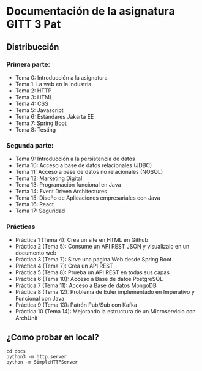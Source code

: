# Documentación de la asignatura GITT 3 Pat

## Distribucción

### Primera parte:

- Tema 0: Introducción a la asignatura
- Tema 1: La web en la industria
- Tema 2: HTTP
- Tema 3: HTML
- Tema 4: CSS
- Tema 5: Javascript
- Tema 6: Estándares Jakarta EE
- Tema 7: Spring Boot
- Tema 8: Testing

### Segunda parte:

- Tema 9: Introducción a la persistencia de datos
- Tema 10: Acceso a base de datos relacionales (JDBC)
- Tema 11: Acceso a base de datos no relacionales (NOSQL)
- Tema 12: Marketing Digital
- Tema 13: Programación funcional en Java
- Tema 14: Event Driven Architectures
- Tema 15: Diseño de Aplicaciones empresariales con Java
- Tema 16: React
- Tema 17: Seguridad

### Prácticas

- Práctica 1 (Tema 4): Crea un site en HTML en Github
- Práctica 2 (Tema 5): Consume un API REST JSON y visualizalo en un documento web
- Práctica 3 (Tema 7): Sirve una pagina Web desde Spring Boot
- Práctica 4 (Tema 7): Crea un API REST
- Práctica 5 (Tema 8): Prueba un API REST en todas sus capas
- Práctica 6 (Tema 10): Acceso a Base de datos PostgreSQL
- Práctica 7 (Tema 11): Acceso a Base de datos MongoDB
- Práctica 8 (Tema 12): Problema de Euler implementado en Imperativo y Funcional con Java
- Práctica 9 (Tema 13): Patrón Pub/Sub con Kafka
- Práctica 10 (Tema 14): Mejorando la estructura de un Microservicio con ArchUnit

## ¿Como probar en local?

````
cd docs
python3 -m http.server
python -m SimpleHTTPServer
````